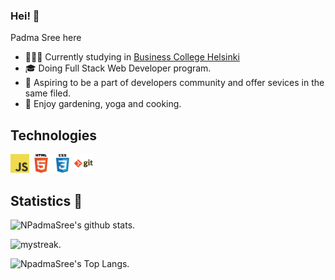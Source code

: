 ### Hei! 👋

Padma Sree here

- 👩🏻‍💻 Currently studying in [Business College Helsinki](https://github.com/HelsinkiBusinessCollege)
- 🎓 Doing Full Stack Web Developer program.
- 🔭 Aspiring to be a part of developers community and offer sevices in the same filed.
- 🌱 Enjoy gardening, yoga and cooking.

## Technologies

<code><img height="30" src="https://raw.githubusercontent.com/github/explore/80688e429a7d4ef2fca1e82350fe8e3517d3494d/topics/javascript/javascript.png"></code>
<code><img height="30" src="https://raw.githubusercontent.com/github/explore/80688e429a7d4ef2fca1e82350fe8e3517d3494d/topics/html/html.png"></code>
<code><img height="30" src="https://raw.githubusercontent.com/github/explore/80688e429a7d4ef2fca1e82350fe8e3517d3494d/topics/css/css.png"></code>
<code><img height="30" src="https://raw.githubusercontent.com/github/explore/80688e429a7d4ef2fca1e82350fe8e3517d3494d/topics/git/git.png"></code>

## Statistics 🚀

![NPadmaSree's github stats](https://github-readme-stats.vercel.app/api?username=NPadmaSree&show_icons=true&theme=tokyonight).

<img src="https://github-readme-streak-stats.herokuapp.com/?user=NPadmaSree&theme=tokyonight" alt="mystreak"/>.

![NpadmaSree's Top Langs](https://github-readme-stats.vercel.app/api/top-langs/?username=NPadmaSree&theme=tokyonight&layout=compact).
